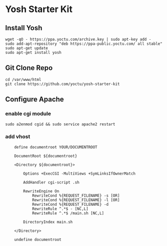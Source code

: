 # Yosh Starter Kit

## Install Yosh

```
wget -qO - https://ppa.yoctu.com/archive.key | sudo apt-key add -
sudo add-apt-repository "deb https://ppa-public.yoctu.com/ all stable" 
sudo apt-get update
sudo apt-get install yosh
```

## Git Clone Repo

```
cd /var/www/html 
git clone https://github.com/yoctu/yosh-starter-kit

```

## Configure Apache

### enable cgi module

```
sudo a2enmod cgid && sudo service apache2 restart

```

### add vhost

```
    define documentroot YOUR/DOCUMENTROOT

    DocumentRoot ${documentroot}

    <Directory ${documentroot}>

        Options +ExecCGI -MultiViews +SymLinksIfOwnerMatch 

        AddHandler cgi-script .sh

        RewriteEngine On
            RewriteCond %{REQUEST_FILENAME} -s [OR]
            RewriteCond %{REQUEST_FILENAME} -l [OR]
            RewriteCond %{REQUEST_FILENAME} -d
            RewriteRule ^.*$ - [NC,L]
            RewriteRule ^.*$ /main.sh [NC,L]

        DirectoryIndex main.sh

    </Directory>

    undefine documentroot
```

